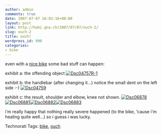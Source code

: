 ```yaml
---
author: admin
comments: true
date: 2007-07-07 16:03:16+00:00
layout: post
link: http://habi.gna.ch/2007/07/07/ouch-2/
slug: ouch-2
title: ouch!
wordpress_id: 990
categories:
- bike
---
```


even with a [nice bike](http://habi.gna.ch/2007/06/30/my-new-toy/) some bad stuff can happen:

exhibit a: the offending object
[![Dsc04757R-1](http://habi.gna.ch/wp-content/uploads/2007/07/dsc04757r-1-tm.jpg)](http://habi.gna.ch/wp-content/uploads/2007/07/dsc04757r-1.jpg)
  

exhibit b: the handlebar (after changing it...)
notice the small dent on the left side :-)
[![Dsc04759](http://habi.gna.ch/wp-content/uploads/2007/07/dsc04759-tm.jpg)](http://habi.gna.ch/wp-content/uploads/2007/07/dsc04759.jpg)
  

exhibit c: the result, shoulder and elbow, knee not shown.
[![Dsc06878](http://habi.gna.ch/wp-content/uploads/2007/07/dsc06878-tm.jpg)](http://habi.gna.ch/wp-content/uploads/2007/07/dsc06878.jpg)[![Dsc06881](http://habi.gna.ch/wp-content/uploads/2007/07/dsc06881-tm.jpg)](http://habi.gna.ch/wp-content/uploads/2007/07/dsc06881.jpg)[![Dsc06882](http://habi.gna.ch/wp-content/uploads/2007/07/dsc06882-tm.jpg)](http://habi.gna.ch/wp-content/uploads/2007/07/dsc06882.jpg)[![Dsc06883](http://habi.gna.ch/wp-content/uploads/2007/07/dsc06883-tm.jpg)](http://habi.gna.ch/wp-content/uploads/2007/07/dsc06883.jpg)
  

i'm really happy that nothing really severe happened (to the bike, 'cause i'm healing quite well...) so i guess i was lucky.



Technorati Tags: [bike](http://www.technorati.com/tag/bike), [ouch](http://www.technorati.com/tag/ouch)
